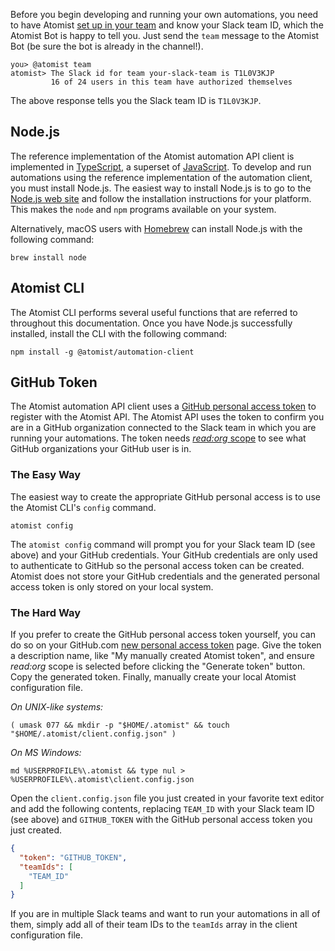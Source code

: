Before you begin developing and running your own automations, you
need to have Atomist [set up in your team][setup] and know your Slack
team ID, which the Atomist Bot is happy to tell you.  Just send the
`team` message to the Atomist Bot (be sure the bot is already in the
channel!).

```
you> @atomist team
atomist> The Slack id for team your-slack-team is T1L0V3KJP
         16 of 24 users in this team have authorized themselves
```

The above response tells you the Slack team ID is `T1L0V3KJP`.

[setup]: ../setup/index.md (Atomist Setup)

## Node.js

The reference implementation of the Atomist automation API client is
implemented in [TypeScript][ts], a superset of [JavaScript][js].  To develop and
run automations using the reference implementation of the automation
client, you must install Node.js.  The easiest way to install
Node.js is to go to the [Node.js web site][node] and follow the
installation instructions for your platform.  This makes the
`node` and `npm` programs available on your system.

Alternatively, macOS users with [Homebrew][brew]
can install Node.js with the following command:

```
brew install node
```

[ts]: https://www.typescriptlang.org/ (TypeScript)
[js]: https://developer.mozilla.org/en-US/docs/Web/JavaScript (JavaScript)
[node]: https://nodejs.org/ (Node.js)
[brew]: https://brew.sh/ (Homebrew)

## Atomist CLI

The Atomist CLI performs several useful functions that are referred to
throughout this documentation.  Once you have Node.js successfully installed,
install the CLI with the following command:

```
npm install -g @atomist/automation-client
```

## GitHub Token

The Atomist automation API client uses
a [GitHub personal access token][token] to register with the Atomist
API.  The Atomist API uses the token to confirm you are in a
GitHub organization connected to the Slack team in which you are
running your automations.  The token needs [_read:org_ scope][scope]
to see what GitHub organizations your GitHub user is in.

[scope]: https://developer.github.com/changes/2014-02-25-organization-oauth-scopes/ (GitHub Token Scopes)

### The Easy Way

The easiest way to create the appropriate GitHub personal access is to
use the Atomist CLI's `config` command.

```
atomist config
```

The `atomist config` command will prompt you for your Slack team ID
(see above) and your GitHub credentials.  Your GitHub credentials are
only used to authenticate to GitHub so the personal access token can
be created.  Atomist does not store your GitHub credentials and the
generated personal access token is only stored on your local system.

### The Hard Way

If you prefer to create the GitHub personal access token yourself, you
can do so on your GitHub.com [new personal access token][new-token]
page.  Give the token a description name, like "My manually created
Atomist token", and ensure _read:org_ scope is selected before
clicking the "Generate token" button.  Copy the generated token.
Finally, manually create your local Atomist configuration file.

_On UNIX-like systems:_

```
( umask 077 && mkdir -p "$HOME/.atomist" && touch "$HOME/.atomist/client.config.json" )
```

_On MS Windows:_

```
md %USERPROFILE%\.atomist && type nul > %USERPROFILE%\.atomist\client.config.json
```

Open the `client.config.json` file you just created in your favorite
text editor and add the following contents, replacing `TEAM_ID` with
your Slack team ID (see above) and `GITHUB_TOKEN` with the GitHub
personal access token you just created.

```json
{
  "token": "GITHUB_TOKEN",
  "teamIds": [
    "TEAM_ID"
  ]
}
```

If you are in multiple Slack teams and want to run your automations in
all of them, simply add all of their team IDs to the `teamIds` array
in the client configuration file.

[token]: https://github.com/settings/tokens (GitHub Personal Access Tokens)
[new-token]: https://github.com/settings/tokens/new (GitHub New Personal Access Token)
